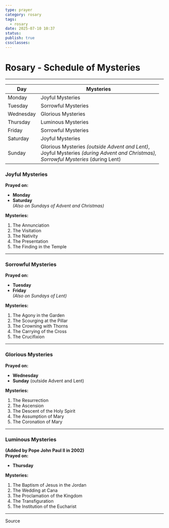```yaml
---
type: prayer
category: rosary
tags:
  - rosary
date: 2025-07-10 10:37
status: 
publish: true
cssclasses:
---
```

# Rosary - Schedule of Mysteries
----
| Day       | Mysteries |
| --------- | ------ |
| Monday    | Joyful Mysteries |
| Tuesday   | Sorrowful Mysteries |
| Wednesday | Glorious Mysteries |
| Thursday  | Luminous Mysteries |
| Friday    | Sorrowful Mysteries |
| Saturday  | Joyful Mysteries |
| Sunday    | Glorious Mysteries _(outside Advent and Lent)_,<br>Joyful Mysteries _(during Advent and Christmas),_<br>_Sorrowful Mysteries_ (during Lent) |

### **Joyful Mysteries**
**Prayed on:**
- **Monday**
- **Saturday**  
    _(Also on Sundays of Advent and Christmas)_

**Mysteries:**
1. The Annunciation
2. The Visitation
3. The Nativity
4. The Presentation
5. The Finding in the Temple

---
### **Sorrowful Mysteries**
**Prayed on:**
- **Tuesday**
- **Friday**  
    _(Also on Sundays of Lent)_

**Mysteries:**
1. The Agony in the Garden
2. The Scourging at the Pillar
3. The Crowning with Thorns
4. The Carrying of the Cross
5. The Crucifixion

---
### **Glorious Mysteries**
**Prayed on:**
- **Wednesday**
- **Sunday** (outside Advent and Lent)

**Mysteries:**
1. The Resurrection 
2. The Ascension
3. The Descent of the Holy Spirit
4. The Assumption of Mary
5. The Coronation of Mary

---
### **Luminous Mysteries**
**(Added by Pope John Paul II in 2002)**  
**Prayed on:**
- **Thursday**

**Mysteries:**
1. The Baptism of Jesus in the Jordan
2. The Wedding at Cana
3. The Proclamation of the Kingdom
4. The Transfiguration
5. The Institution of the Eucharist

---
Source